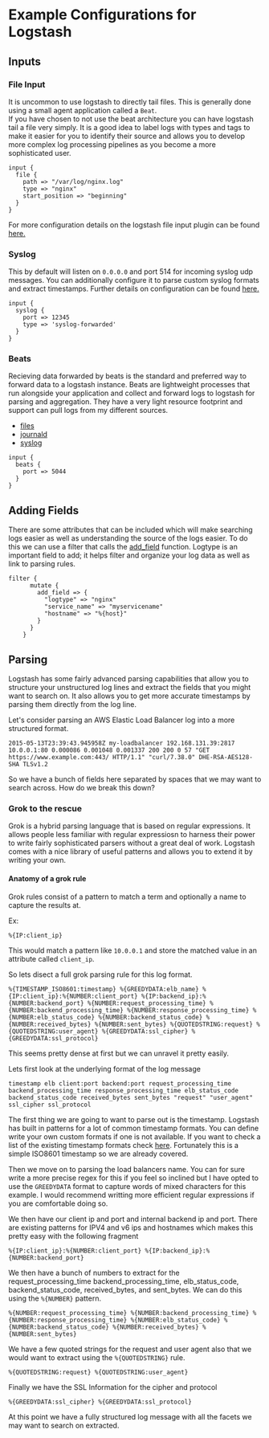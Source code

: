 # Example Configurations for Logstash

## Inputs

### File Input

It is uncommon to use logstash to directly tail files.  This is generally done using a small agent application called a `Beat`.  
If you have chosen to not use the beat architecture you can have logstash tail a file very simply.  It is a good idea to label
logs with types and tags to make it easier for you to identify their source and allows you to develop more complex log processing
pipelines as you become a more sophisticated user.

```
input {
  file {
    path => "/var/log/nginx.log"
    type => "nginx"
    start_position => "beginning"
  }
}

```

For more configuration details on the logstash file input plugin can be found [here.](https://www.elastic.co/guide/en/logstash/current/plugins-inputs-file.html)

### Syslog

This by default will listen on `0.0.0.0` and port 514 for incoming syslog udp messages.  You can additionally configure it to parse custom syslog
formats and extract timestamps.  Further details on configuration can be found [here.](https://www.elastic.co/guide/en/logstash/current/plugins-inputs-syslog.html)

```
input {
  syslog {
    port => 12345
    type => 'syslog-forwarded'
  }
}
```

### Beats

Recieving data forwarded by beats is the standard and preferred way to forward data to a logstash instance.  Beats are lightweight processes that run alongside your application and 
collect and forward logs to logstash for parsing and aggregation.  They have a very light resource footprint and support can pull logs from my different sources.

- [files](https://www.elastic.co/guide/en/beats/filebeat/current/filebeat-overview.html)
- [journald](https://www.elastic.co/guide/en/beats/journalbeat/current/journalbeat-overview.html)
- [syslog](https://www.elastic.co/guide/en/beats/filebeat/current/filebeat-input-syslog.html)


```
input {
  beats {
    port => 5044
  }
}
```
## Adding Fields

There are some attributes that can be included which will make searching logs easier as well as understanding the source of the logs easier. To do this we can use a filter that calls the [add_field](https://www.elastic.co/guide/en/logstash/current/plugins-filters-mutate.html#plugins-filters-mutate-add_field) function. Logtype is an important field to add; it helps filter and organize your log data as well as link to parsing rules.

```
filter {
      mutate {
        add_field => {
          "logtype" => "nginx"
          "service_name" => "myservicename"
          "hostname" => "%{host}"
        }
      }
    }
```

## Parsing

Logstash has some fairly advanced parsing capabilities that allow you to structure your unstructured log lines and extract the fields that you might want to search on.  It also allows
you to get more accurate timestamps by parsing them directly from the log line.

Let's consider parsing an AWS Elastic Load Balancer log into a more structured format.

```2015-05-13T23:39:43.945958Z my-loadbalancer 192.168.131.39:2817 10.0.0.1:80 0.000086 0.001048 0.001337 200 200 0 57 "GET https://www.example.com:443/ HTTP/1.1" "curl/7.38.0" DHE-RSA-AES128-SHA TLSv1.2```

So we have a bunch of fields here separated by spaces that we may want to search across.  How do we break this down?  

### Grok to the rescue

Grok is a hybrid parsing language that is based on regular expressions.  It allows people less familiar with regular expressiosn to harness their power to write fairly sophisticated 
parsers without a great deal of work.  Logstash comes with a nice library of useful patterns and allows you to extend it by writing your own.

#### Anatomy of a grok rule

Grok rules consist of a pattern to match a term and optionally a name to capture the results at.

Ex:

```%{IP:client_ip}```

This would match a pattern like `10.0.0.1` and store the matched value in an attribute called `client_ip`.

So lets disect a full grok parsing rule for this log format.

```
%{TIMESTAMP_ISO8601:timestamp} %{GREEDYDATA:elb_name} %{IP:client_ip}:%{NUMBER:client_port} %{IP:backend_ip}:%{NUMBER:backend_port} %{NUMBER:request_processing_time} %{NUMBER:backend_processing_time} %{NUMBER:response_processing_time} %{NUMBER:elb_status_code} %{NUMBER:backend_status_code} %{NUMBER:received_bytes} %{NUMBER:sent_bytes} %{QUOTEDSTRING:request} %{QUOTEDSTRING:user_agent} %{GREEDYDATA:ssl_cipher} %{GREEDYDATA:ssl_protocol}
```

This seems pretty dense at first but we can unravel it pretty easily.

Lets first look at the underlying format of the log message

```timestamp elb client:port backend:port request_processing_time backend_processing_time response_processing_time elb_status_code backend_status_code received_bytes sent_bytes "request" "user_agent" ssl_cipher ssl_protocol```

The first thing we are going to want to parse out is the timestamp.  Logstash has built in patterns for a lot of common timestamp formats.  You can define write your own custom formats if one is not available.  If you want to check a list of the existing timestamp formats check [here](https://github.com/elastic/logstash/blob/v1.4.2/patterns/grok-patterns).  Fortunately this is a simple ISO8601 timestamp so we are already covered.  

Then we move on to parsing the load balancers name.  You can for sure write a more precise regex for this if you feel so inclined but I have opted to use the `GREEDYDATA` format to capture words of mixed characters for this example.  I would recommend writting more efficient regular expressions if you are comfortable doing so.  

We then have our client ip and port and internal backend ip and port.  There are existing patterns for IPV4 and v6 ips and hostnames which makes this pretty easy with the following fragment
```
%{IP:client_ip}:%{NUMBER:client_port} %{IP:backend_ip}:%{NUMBER:backend_port}
```

We then have a bunch of numbers to extract for the request_processing_time backend_processing_time, elb_status_code, backend_status_code, received_bytes, and sent_bytes.  We can do this using the `%{NUMBER}` pattern.  

```
%{NUMBER:request_processing_time} %{NUMBER:backend_processing_time} %{NUMBER:response_processing_time} %{NUMBER:elb_status_code} %{NUMBER:backend_status_code} %{NUMBER:received_bytes} %{NUMBER:sent_bytes}
```

We have a few quoted strings for the request and user agent also that we would want to extract using the `%{QUOTEDSTRING}` rule.

```
%{QUOTEDSTRING:request} %{QUOTEDSTRING:user_agent}
```

Finally we have the SSL Information for the cipher and protocol

```
%{GREEDYDATA:ssl_cipher} %{GREEDYDATA:ssl_protocol}
```

At this point we have a fully structured log message with all the facets we may want to search on extracted.
